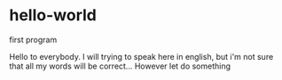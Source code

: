 hello-world
===========

first program

Hello to everybody. I will trying to speak here in english, but i'm not sure that all my words will be correct...
However let do something
